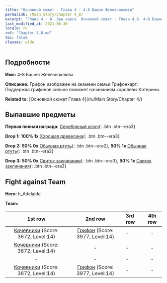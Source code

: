 ```yaml
---
title: "Основной сюжет - Глава 4 - 4-8 Башня Железноклюва"
permalink: /Main Story/Chapter 4_8/
excerpt: "Глава 4 - 8. Эра хаоса  Основной сюжет - Глава 4_8. 4-8 Башня Железноклюва"
last_modified_at: 2021-06-30
locale: ru
ref: "Chapter 4_8.md"
toc: false
classes: wide
---
```


## Подробности

 **Имя:** 4-8 Башня Железноклюва

 **Описание:** Грифон изображен на знамени семьи Грифонхарт. Поддержка грифонов сильно поможет начинаниям королевы Катерины.

 **Related to:** [Основной сюжет Глава 4](/ru/Main Story/Chapter 4/)

## Выпавшие предметы

 **Первая полная награда:** [Серебряный ключ](/ItemsRU/con_693/){: .btn .btn--era3}

 **Drop 1:** **100% 1x** [Хорошая древесина](/ItemsRU/mat_13/){: .btn .btn--era3}

 **Drop 2:** **50% 0x** [Обычная ртуть](/ItemsRU/mat_8/){: .btn .btn--era2}, **50% 1x** [Обычная ртуть](/ItemsRU/mat_8/){: .btn .btn--era2}

 **Drop 3:** **50% 0x** [Свиток заклинания](/ItemsRU/con_694/){: .btn .btn--era3}, **50% 1x** [Свиток заклинания](/ItemsRU/con_694/){: .btn .btn--era3}


## Fight against Team
 **Hero:** h_Adelaide

 **Team:**


  | 1st row | 2nd row | 3rd row | 4th row |
  |:----:|:----:|:----|:----:|
  | [Кочевники](/ru/units/Nomad/) (Score: 3672, Level:14)  | [Грифон](/ru/units/Griffin/) (Score: 3977, Level:14)  | - | - |
  | [Кочевники](/ru/units/Nomad/) (Score: 3672, Level:14)  | - | - | - |
  | - | - | - | - |
  | [Кочевники](/ru/units/Nomad/) (Score: 3672, Level:14)  | [Грифон](/ru/units/Griffin/) (Score: 3977, Level:14)  | - | - |


